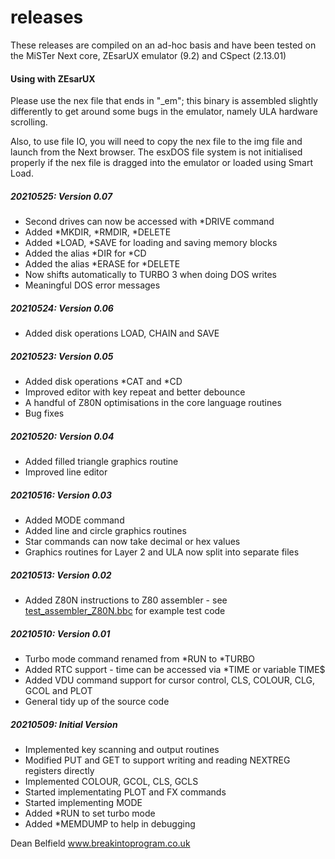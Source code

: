 
# releases

These releases are compiled on an ad-hoc basis and have been tested on the MiSTer Next core, ZEsarUX emulator (9.2) and CSpect (2.13.01)

#### Using with ZEsarUX

Please use the nex file that ends in "_em"; this binary is assembled slightly differently to get around some bugs in the emulator, namely ULA hardware scrolling.

Also, to use file IO, you will need to copy the nex file to the img file and launch from the Next browser. The esxDOS file system is not initialised properly if the nex file is dragged into the emulator or loaded using Smart Load.

##### 20210525: Version 0.07
- Second drives can now be accessed with *DRIVE command
- Added *MKDIR, *RMDIR, *DELETE
- Added *LOAD, *SAVE for loading and saving memory blocks
- Added the alias *DIR for *CD
- Added the alias *ERASE for *DELETE
- Now shifts automatically to TURBO 3 when doing DOS writes
- Meaningful DOS error messages

##### 20210524: Version 0.06
- Added disk operations LOAD, CHAIN and SAVE

##### 20210523: Version 0.05
- Added disk operations *CAT and *CD
- Improved editor with key repeat and better debounce
- A handful of Z80N optimisations in the core language routines
- Bug fixes

##### 20210520: Version 0.04
- Added filled triangle graphics routine
- Improved line editor

##### 20210516: Version 0.03
- Added MODE command
- Added line and circle graphics routines
- Star commands can now take decimal or hex values
- Graphics routines for Layer 2 and ULA now split into separate files

##### 20210513: Version 0.02
- Added Z80N instructions to Z80 assembler - see [test_assembler_Z80N.bbc](../tests/test_assembler_Z80N.bbc) for example test code

##### 20210510: Version 0.01
- Turbo mode command renamed from *RUN to *TURBO
- Added RTC support - time can be accessed via *TIME or variable TIME$
- Added VDU command support for cursor control, CLS, COLOUR, CLG, GCOL and PLOT
- General tidy up of the source code

##### 20210509: Initial Version
- Implemented key scanning and output routines
- Modified PUT and GET to support writing and reading NEXTREG registers directly
- Implemented COLOUR, GCOL, CLS, GCLS
- Started implementating PLOT and FX commands
- Started implementing MODE
- Added *RUN to set turbo mode
- Added *MEMDUMP to help in debugging    

Dean Belfield
www.breakintoprogram.co.uk
